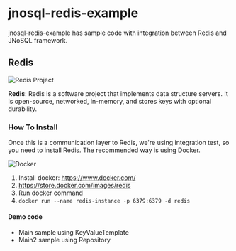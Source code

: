 # jnosql-redis-example

jnosql-redis-example has sample code with integration between Redis and JNoSQL framework.


## Redis
![Redis Project](https://jnosql.github.io/img/logos/redis.png)


**Redis**: Redis is a software project that implements data structure servers. It is open-source, networked, in-memory, and stores keys with optional durability.

### How To Install

Once this is a communication layer to Redis, we're using integration test, so you need to install Redis. The recommended way is using Docker.

![Docker](https://www.docker.com/sites/default/files/horizontal_large.png)


1. Install docker: https://www.docker.com/
1. https://store.docker.com/images/redis
1. Run docker command
1. `docker run --name redis-instance -p 6379:6379 -d redis`


#### Demo code


* Main sample using KeyValueTemplate
* Main2 sample using Repository

 
